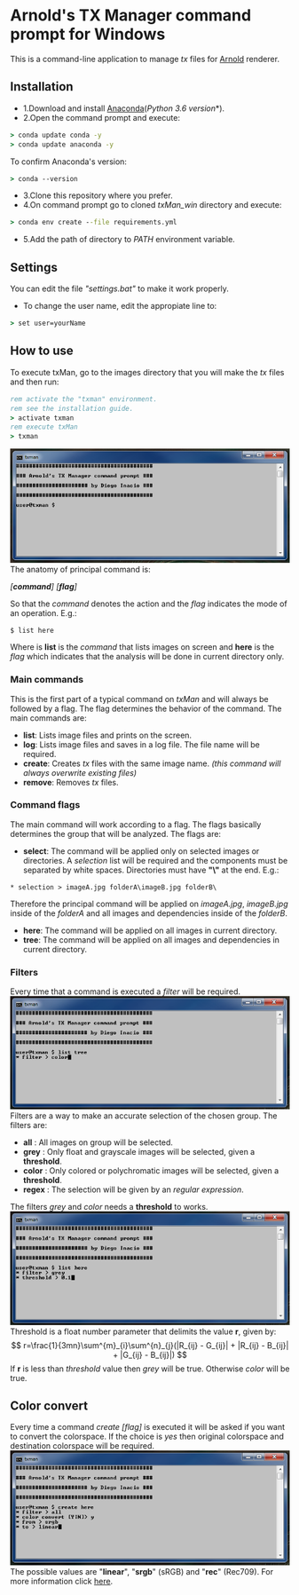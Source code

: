 # Arnold's TX Manager command prompt for Windows

This is a command-line application to manage *tx* files for [Arnold](https://www.solidangle.com/arnold/) renderer.

## Installation
 - 1.Download and install [Anaconda](https://www.anaconda.com/download/)(*Python 3.6 version**).
 - 2.Open the command prompt and execute:
 ```bat
 > conda update conda -y
 > conda update anaconda -y
 ```
 To confirm Anaconda's version:
 ```bat
 > conda --version
 ```
 - 3.Clone this repository where you prefer.
 - 4.On command prompt go to cloned *txMan_win* directory and execute:
 ```bat
 > conda env create --file requirements.yml
 ```
 - 5.Add the path of directory to *PATH* environment variable.

## Settings
You can edit the file *"settings.bat"* to make it work properly.

 - To change the user name, edit the appropiate line to:
 ```bat
 > set user=yourName
 ```

## How to use
To execute txMan, go to the images directory that you will make the *tx* files and then run:
```bat
rem activate the "txman" environment.
rem see the installation guide.
> activate txman
rem execute txMan
> txman
```
![txMan Header](_sourceimages/txMan_header.png)
The anatomy of principal command is:

*[**command**] [**flag**]*

So that the *command* denotes the action and the *flag* indicates the mode of an operation. E.g.:
```
$ list here
```
Where is **list** is the *command* that lists images on screen and **here** is the *flag* which indicates that the analysis will be done in current directory only.

### Main commands
This is the first part of a typical command on *txMan* and will always be followed by a flag. The flag determines the behavior of the command. The main commands are:
 - **list**: Lists image files and prints on the screen.
 - **log**: Lists image files and saves in a log file. The file name will be required.
 - **create**: Creates *tx* files with the same image name. *(this command will always overwrite existing files)*
 - **remove**: Removes *tx* files.

### Command flags
The main command will work according to a flag. The flags basically determines the group that will be analyzed. The flags are:
 - **select**: The command will be applied only on selected images or directories. A *selection* list will be required and the components must be separated by white spaces. Directories must have **"\\"** at the end. E.g.:
 ```
 * selection > imageA.jpg folderA\imageB.jpg folderB\
 ```
 Therefore the principal command will be applied on *imageA.jpg*, *imageB.jpg* inside of the *folderA* and all images and dependencies inside of the *folderB*.
 - **here**: The command will be applied on all images in current directory.
 - **tree**: The command will be applied on all images and dependencies in current directory.

### Filters
Every time that a command is executed a *filter* will be required.
![txMan Filter](_sourceimages/txMan_filter.png)
Filters are a way to make an accurate selection of the chosen group. The filters are:
 - **all** : All images on group will be selected.
 - **grey** : Only float and grayscale images will be selected, given a **threshold**.
 - **color** : Only colored or polychromatic images will be selected, given a **threshold**.
 - **regex** : The selection will be given by an *regular expression*.

The filters *grey* and *color* needs a **threshold** to works.
![txMan Threshold](_sourceimages/txMan_threshold.png)
Threshold is a float number parameter that delimits the value **r**, given by:
$$
r=\frac{1}{3mn}\sum^{m}_{i}\sum^{n}_{j}(|R_{ij} - G_{ij}| + |R_{ij} - B_{ij}| + |G_{ij} - B_{ij}|)
$$
If **r** is less than *threshold* value then *grey* will be true. Otherwise *color* will be true.

## Color convert
Every time a command *create [flag]* is executed it will be asked if you want to convert the colorspace. If the choice is *yes* then original colorspace and destination colorspace will be required.
![txMan Color Convert](_sourceimages/txMan_convert.png)
The possible values are "**linear**", "**srgb**" (sRGB) and "**rec**" (Rec709). For more information click [here](https://support.solidangle.com/display/AFMUG/Gamma+Correction+and+Linear+Workflow).